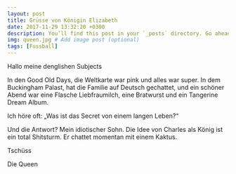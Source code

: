 ```yaml
---
layout: post
title: Grüsse von Königin Elizabeth
date: 2017-11-29 13:32:20 +0300
description: You’ll find this post in your `_posts` directory. Go ahead and edit it and re-build the site to see your changes. # Add post description (optional)
img: queen.jpg # Add image post (optional)
tags: [Fussball]
---
```


Hallo meine denglishen Subjects

In den Good Old Days, die Weltkarte war pink und alles war super. In dem Buckingham Palast, hat die Familie auf Deutsch gechattet, und ein schöner Abend war eine Flasche Liebfraumilch, eine Bratwurst und ein Tangerine Dream Album.

Ich höre oft: „Was ist das Secret von einem langen Leben?“

Und die Antwort? Mein idiotischer Sohn. Die Idee von Charles als König ist ein total Shitsturm. Er chattet momentan mit einem Kaktus.

Tschüss

Die Queen
